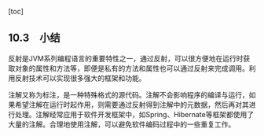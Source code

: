 [toc]

## 10.3　小结

反射是JVM系列编程语言的重要特性之一，通过反射，可以很方便地在运行时获取对象的属性和方法等，即便是私有的方法和属性也可以通过反射来完成调用。利用反射技术可以实现很多强大的框架和功能。

注解又称为标注，是一种特殊格式的源代码。注解不会影响程序的编译与运行，如果希望注解在运行时起作用，则需要通过反射得到注解中的元数据，然后再对其进行处理。注解经常应用于软件开发框架中，如Spring、Hibernate等框架都使用了大量的注解。合理地使用注解，可以避免软件编码过程中的一些重复工作。



